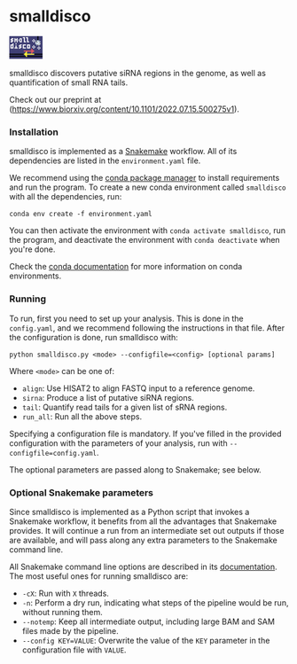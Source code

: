 smalldisco
==========

<img src="misc/logo.png" width="60">

smalldisco discovers putative siRNA regions in the genome, as well as quantification of small RNA tails.

Check out our preprint at (https://www.biorxiv.org/content/10.1101/2022.07.15.500275v1).

### Installation

smalldisco is implemented as a [Snakemake](https://snakemake.readthedocs.io/en/stable/) workflow. All of its dependencies are listed in the `environment.yaml` file.

We recommend using the [conda package manager](https://docs.conda.io/en/latest/) to install requirements and run the program. To create a new conda environment called `smalldisco` with all the dependencies, run:

    conda env create -f environment.yaml

You can then activate the environment with `conda activate smalldisco`, run the program, and deactivate the environment with `conda deactivate` when you're done.

Check the [conda documentation](https://docs.conda.io/projects/conda/en/latest/user-guide/tasks/manage-environments.html) for more information on conda environments.


### Running

To run, first you need to set up your analysis. This is done in the `config.yaml`, and we recommend following the instructions in that file. After the configuration is done, run smalldisco with:

    python smalldisco.py <mode> --configfile=<config> [optional params]
	
Where `<mode>` can be one of:

* `align`: Use HISAT2 to align FASTQ input to a reference genome.
* `sirna`: Produce a list of putative siRNA regions.
* `tail`: Quantify read tails for a given list of sRNA regions.
* `run_all`: Run all the above steps.

Specifying a configuration file is mandatory. If you've filled in the provided configuration with the parameters of your analysis, run with `--configfile=config.yaml`.

The optional parameters are passed along to Snakemake; see below.


### Optional Snakemake parameters

Since smalldisco is implemented as a Python script that invokes a Snakemake workflow, it benefits from all the advantages that Snakemake provides. It will continue a run from an intermediate set out outputs if those are available, and will pass along any extra parameters to the Snakemake command line.

All Snakemake command line options are described in its [documentation](https://snakemake.readthedocs.io/en/stable/executing/cli.html). The most useful ones for running smalldisco are:

* `-cX`: Run with `X` threads.
* `-n`: Perform a dry run, indicating what steps of the pipeline would be run, without running them.
* `--notemp`: Keep all intermediate output, including large BAM and SAM files made by the pipeline.
* `--config KEY=VALUE`: Overwrite the value of the `KEY` parameter in the configuration file with `VALUE`.
